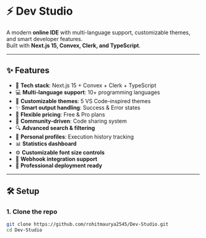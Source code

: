 # ⚡ Dev Studio

A modern **online IDE** with multi-language support, customizable themes, and smart developer features.  
Built with **Next.js 15, Convex, Clerk, and TypeScript**.

---

## ✨ Features

- 🚀 **Tech stack**: Next.js 15 + Convex + Clerk + TypeScript  
- 💻 **Multi-language support**: 10+ programming languages  
- 🎨 **Customizable themes**: 5 VS Code–inspired themes  
- ✨ **Smart output handling**: Success & Error states  
- 💎 **Flexible pricing**: Free & Pro plans  
- 🤝 **Community-driven**: Code sharing system  
- 🔍 **Advanced search & filtering**  
- 👤 **Personal profiles**: Execution history tracking  
- 📊 **Statistics dashboard**  
- ⚙️ **Customizable font size controls**  
- 🔗 **Webhook integration support**  
- 🌟 **Professional deployment ready**

---

## 🛠️ Setup

### 1. Clone the repo
```bash
git clone https://github.com/rohitmaurya2545/Dev-Studio.git
cd Dev-Studio
